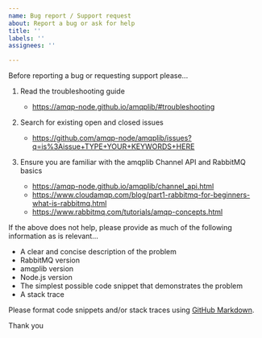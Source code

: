 ```yaml
---
name: Bug report / Support request
about: Report a bug or ask for help
title: ''
labels: ''
assignees: ''

---
```


Before reporting a bug or requesting support please... 

1. Read the troubleshooting guide

   - https://amqp-node.github.io/amqplib/#troubleshooting

2. Search for existing open and closed issues

   - https://github.com/amqp-node/amqplib/issues?q=is%3Aissue+TYPE+YOUR+KEYWORDS+HERE

3. Ensure you are familiar with the amqplib Channel API and RabbitMQ basics

   - https://amqp-node.github.io/amqplib/channel_api.html
   - https://www.cloudamqp.com/blog/part1-rabbitmq-for-beginners-what-is-rabbitmq.html
   - https://www.rabbitmq.com/tutorials/amqp-concepts.html

If the above does not help, please provide as much of the following information as is relevant...

  - A clear and concise description of the problem
  - RabbitMQ version
  - amqplib version
  - Node.js version
  - The simplest possible code snippet that demonstrates the problem
  - A stack trace

Please format code snippets and/or stack traces using [GitHub Markdown](https://docs.github.com/en/get-started/writing-on-github/working-with-advanced-formatting/creating-and-highlighting-code-blocks).

Thank you


